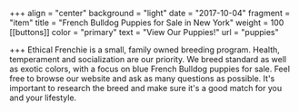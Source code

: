 +++
align = "center"
background = "light"
date = "2017-10-04"
fragment = "item"
title = "French Bulldog Puppies for Sale in New York"
weight = 100
[[buttons]]
color = "primary"
text = "View Our Puppies!"
url = "puppies"

+++
Ethical Frenchie is a small, family owned breeding program. Health, temperament and socialization are our priority. We breed standard as well as exotic colors, with a focus on blue French Bulldog puppies for sale. Feel free to browse our website and ask as many questions as possible. It's important to research the breed and make sure it's a good match for you and your lifestyle.